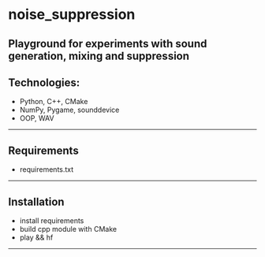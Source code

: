 ﻿# noise_suppression
Playground for experiments with sound generation, mixing and suppression
---
## Technologies:
- Python, C++, CMake
- NumPy, Pygame, sounddevice
- OOP, WAV
---
## Requirements
- requirements.txt
---
## Installation
- install requirements
- build cpp module with CMake
- play && hf
---

